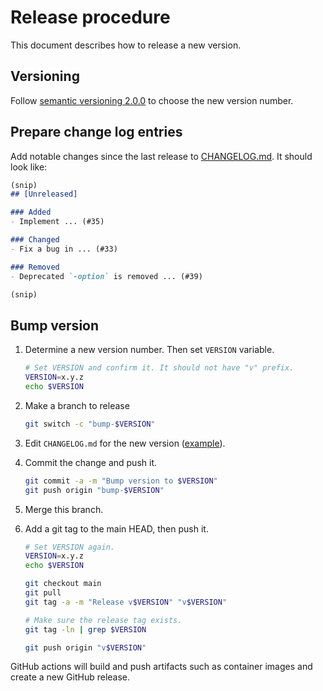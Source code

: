 # Release procedure

This document describes how to release a new version.

## Versioning

Follow [semantic versioning 2.0.0][semver] to choose the new version number.

## Prepare change log entries

Add notable changes since the last release to [CHANGELOG.md](../CHANGELOG.md).
It should look like:

```markdown
(snip)
## [Unreleased]

### Added
- Implement ... (#35)

### Changed
- Fix a bug in ... (#33)

### Removed
- Deprecated `-option` is removed ... (#39)

(snip)
```

## Bump version

1. Determine a new version number. Then set `VERSION` variable.

    ```bash
    # Set VERSION and confirm it. It should not have "v" prefix.
    VERSION=x.y.z
    echo $VERSION
    ```

2. Make a branch to release

    ```bash
    git switch -c "bump-$VERSION"
    ```

3. Edit `CHANGELOG.md` for the new version ([example][]).
4. Commit the change and push it.

    ```bash
    git commit -a -m "Bump version to $VERSION"
    git push origin "bump-$VERSION"
    ```

5. Merge this branch.
6. Add a git tag to the main HEAD, then push it.

    ```bash
    # Set VERSION again.
    VERSION=x.y.z
    echo $VERSION

    git checkout main
    git pull
    git tag -a -m "Release v$VERSION" "v$VERSION"

    # Make sure the release tag exists.
    git tag -ln | grep $VERSION

    git push origin "v$VERSION"
    ```

GitHub actions will build and push artifacts such as container images and
create a new GitHub release.

[semver]: https://semver.org/spec/v2.0.0.html
[example]: https://github.com/cybozu-go/etcdpasswd/commit/77d95384ac6c97e7f48281eaf23cb94f68867f79
